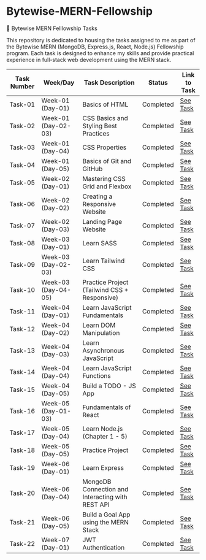 # Bytewise-MERN-Fellowship

🚀 Bytewise MERN Felllowship Tasks

This repository is dedicated to housing the tasks assigned to me as part of the Bytewise MERN (MongoDB, Express.js, React, Node.js) Fellowship program. Each task is designed to enhance my skills and provide practical experience in full-stack web development using the MERN stack.

| Task Number | Week/Day            | Task Description                                 | Status    | Link to Task                  |
| ----------- | ------------------- | ------------------------------------------------ | --------- | ----------------------------- |
| Task-01     | Week-01 (Day-01)    | Basics of HTML                                   | Completed | [See Task](./Week-01/Task-01) |
| Task-02     | Week-01 (Day-02-03) | CSS Basics and Styling Best Practices            | Completed | [See Task](./Week-01/Task-02) |
| Task-03     | Week-01 (Day-04)    | CSS Properties                                   | Completed | [See Task](./Week-01/Task-03) |
| Task-04     | Week-01 (Day-05)    | Basics of Git and GitHub                         | Completed | [See Task](./Week-01/Task-04) |
| Task-05     | Week-02 (Day-01)    | Mastering CSS Grid and Flexbox                   | Completed | [See Task](./Week-02/Task-01) |
| Task-06     | Week-02 (Day-02)    | Creating a Responsive Website                    | Completed | [See Task](./Week-02/Task-02) |
| Task-07     | Week-02 (Day-03)    | Landing Page Website                             | Completed | [See Task](./Week-02/Task-03) |
| Task-08     | Week-03 (Day-01)    | Learn SASS                                       | Completed | [See Task](./Week-03/Task-01) |
| Task-09     | Week-03 (Day-02-03) | Learn Tailwind CSS                               | Completed | [See Task](./Week-03/Task-02) |
| Task-10     | Week-03 (Day-04-05) | Practice Project (Tailwind CSS + Responsive)     | Completed | [See Task](./Week-03/Task-03) |
| Task-11     | Week-04 (Day-01)    | Learn JavaScript Fundamentals                    | Completed | [See Task](./Week-04/Task-01) |
| Task-12     | Week-04 (Day-02)    | Learn DOM Manipulation                           | Completed | [See Task](./Week-04/Task-02) |
| Task-13     | Week-04 (Day-03)    | Learn Asynchronous JavaScript                    | Completed | [See Task](./Week-04/Task-03) |
| Task-14     | Week-04 (Day-04)    | Learn JavaScript Functions                       | Completed | [See Task](./Week-04/Task-04) |
| Task-15     | Week-04 (Day-05)    | Build a TODO - JS App                            | Completed | [See Task](./Week-04/Task-05) |
| Task-16     | Week-05 (Day-01-03) | Fundamentals of React                            | Completed | [See Task](./Week-05/Task-01) |
| Task-17     | Week-05 (Day-04)    | Learn Node.js (Chapter 1 - 5)                    | Completed | [See Task](./Week-05/Task-02) |
| Task-18     | Week-05 (Day-05)    | Practice Project                                 | Completed | [See Task](./Week-05/Task-03) |
| Task-19     | Week-06 (Day-01)    | Learn Express                                    | Completed | [See Task](./Week-06/Task-01) |
| Task-20     | Week-06 (Day-04)    | MongoDB Connection and Interacting with REST API | Completed | [See Task](./Week-06/Task-02) |
| Task-21     | Week-06 (Day-05)    | Build a Goal App using the MERN Stack            | Completed | [See Task](./Week-06/Task-03) |
| Task-22     | Week-07 (Day-01)    | JWT Authentication                               | Completed | [See Task](./Week-07/Task-01) |
